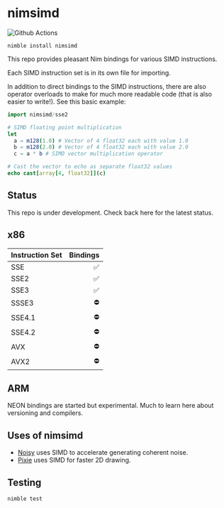 # nimsimd

![Github Actions](https://github.com/guzba/nimsimd/workflows/Github%20Actions/badge.svg)

`nimble install nimsimd`

This repo provides pleasant Nim bindings for various SIMD instructions.

Each SIMD instruction set is in its own file for importing.

In addition to direct bindings to the SIMD instructions, there are also operator overloads to make for much more readable code (that is also easier to write!). See this basic example:

```nim
import nimsimd/sse2

# SIMD floating point multiplication
let
  a = m128(1.0) # Vector of 4 float32 each with value 1.0
  b = m128(2.0) # Vector of 4 float32 each with value 2.0
  c = a * b # SIMD vector multiplication operator

# Cast the vector to echo as separate float32 values
echo cast[array[4, float32]](c)
```

## Status

This repo is under development. Check back here for the latest status.

## x86

Instruction Set | Bindings
--- | ---:
SSE | ✅
SSE2 | ✅
SSE3 | ✅
SSSE3 | ⛔
SSE4.1 | ⛔
SSE4.2 | ⛔
AVX | ⛔
AVX2 | ⛔

## ARM

NEON bindings are started but experimental. Much to learn here about versioning and compilers.

## Uses of nimsimd

* [Noisy](https://github.com/guzba/noisy) uses SIMD to accelerate generating coherent noise.
* [Pixie](https://github.com/treeform/pixie) uses SIMD for faster 2D drawing.

## Testing

`nimble test`
